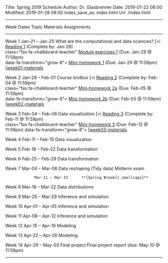 Title: Spring 2019 Schedule
Author: Dr. Glasbrenner
Date: 2019-01-22 08:00
Modified: 2019-01-28 08:00
Index_save_as: index.html
Url: /index.html

------------------------------------------------------------------------------------------------------------------------------------------------------------------------------------
Week             Dates                Topic                                                         Materials                          Assignments
---------------- ------------------   --------------------------------------------------            ---------                          ---------------------------------------------
Week 1           Jan-21 – Jan-25      What are the computational and data sciences?                 [<i                                [Reading 1] (Complete by: Jan-28)<br>
                                                                                                    class="fas fa-chalkboard-teacher"  [Module exercises 1] (Due: Jan-29 @ 11:59pm)<br>
                                                                                                    data-fa-transform="grow-8">        [Mini-homework 1] (Due: Jan-29 @ 11:59pm)
                                                                                                    </i>][week01-materials]

Week 2           Jan-28 – Feb-01      Course toolbox                                                [<i                                [Reading 2] (Complete by: Feb-04 @ 11:59pm)<br>
                                                                                                    class="fas fa-chalkboard-teacher"  [Mini-homework 2a] (Due: Feb-05 @ 11:59pm)<br>
                                                                                                    data-fa-transform="grow-8">        [Mini-homework 2b] (Due: Feb-05 @ 11:59pm)<br>
                                                                                                    </i>][week02-materials]

Week 3           Feb-04 – Feb-08      Data visualization                                            [<i                                [Reading 3] (Complete by: Feb-11 @ 11:59pm)<br>
                                                                                                    class="fas fa-chalkboard-teacher"  [Mini-homework 3] (Due: Feb-12 @ 11:59pm)
                                                                                                    data-fa-transform="grow-8">
                                                                                                    </i>][week03-materials]

Week 4           Feb-11 – Feb-15      Data visualization

Week 5           Feb-18 – Feb-22      Data transformation
                                                                                                    
Week 6           Feb-25 – Feb-29      Data transformation

Week 7           Mar-04 – Mar-08      Data reshaping (Tidy data)                                                                       Midterm exam

                 Mar-11 – Mar-15      **[Spring Break]{.smallcaps}**

Week 8           Mar-18 – Mar-22      Data distributions

Week 9           Mar-25 – Mar-29      Inference and simulation

Week 10          Apr-01 – Apr-05      Inference and simulation

Week 11          Apr-08 – Apr-12      Inference and simulation

Week 12          Apr-15 – Apr-19      Modeling

Week 13          Apr-22 – Apr-26      Modeling

Week 14          Apr-29 – May-03      Final project                                                                                    Final project report (due: May-10 @ 11:59pm)

------------------------------------------------------------------------------------------------------------------------------------------------------------------------------------

[Reading 1]:          /assignments/reading01/
[Reading 2]:          /assignments/reading02/
[Reading 3]:          /assignments/reading03/
[Reading 4]:          /assignments/reading04/
[Mini-homework 1]:    /assignments/minihw01-can-twitter-predict-election-results/
[Mini-homework 2a]:   /assignments/minihw02a-rmarkdown-practice/
[Mini-homework 2b]:   /assignments/minihw02b-visualization-practice/
[Mini-homework 3]:    /assignments/minihw03-visualization-by-example/
[week01-materials]:   /materials/week01-materials/
[week02-materials]:   /materials/week02-materials/
[week03-materials]:   /materials/week03-materials/
[Module exercises 1]: /assignments/module-exercises01/
